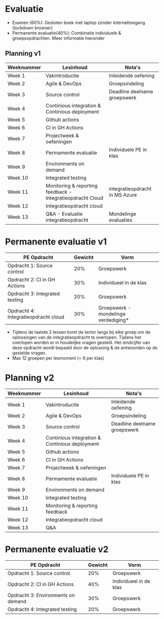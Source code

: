 
# Evaluatie
- Examen (60%): Gesloten boek met laptop zonder internettoegang (lockdown browser)
- Permanente evaluatie(40%): Combinatie individuele & groepsopdrachten. Meer informatie hieronder

## Planning v1
| Weeknummer | Lesinhoud | Nota's |
|------------|----------|--------|
| Week 1     | Vakintroductie | Inleidende oefening |
| Week 2     | Agile & DevOps | Groepsindeling |
| Week 3     | Source control | Deadline deelname groepswerk |
| Week 4     | Continious integration & Continious deployment |  |
| Week 5     | Github actions |  |
| Week 6     | CI in GH Actions |  |
| Week 7     | Projectweek & oefeningen |  |
| Week 8     | Permamente evaluatie | Individuele PE in klas |
| Week 9     | Environments on demand |  |
| Week 10    | Integrated testing |  |
| Week 11    | Monitoring & reporting feedback  - Integratieopdracht Cloud | integratieopdracht in MS Azure |
| Week 12    | Integratieopdracht cloud | |
| Week 13    | Q&A - Evaluatie integratieopdracht |  Mondelinge evaluaties |

# Permanente evaluatie v1

| PE Opdracht  | Gewicht | Vorm         |
|-------------|--------|-------------|
| Opdracht 1: Source control  | 20%    | Groepswerk  |
| Opdracht 2: CI in GH Actions  | 30%    | Individueel in de klas   |
| Opdracht 3: Integrated testing  | 20%    | Groepswerk  |
| Opdracht 4: Integratieopdracht cloud  | 30%    | Groepswerk - mondelinge verdediging*  |

* Tijdens de laatste 2 lessen komt de lector langs bij elke groep om de oplossingen van de integratieopdracht te overlopen. Tijdens het overlopen worden er in houdelijke vragen gesteld. Het eindcijfer van deze opdracht wordt bepaald door de oplossing & de antwoorden op de gestelde vragen.
* Max 12 groepen per lesmoment (= 6 per klas)

# Planning v2
| Weeknummer | Lesinhoud | Nota's |
|------------|----------|--------|
| Week 1     | Vakintroductie | Inleidende oefening |
| Week 2     | Agile & DevOps | Groepsindeling |
| Week 3     | Source control | Deadline deelname groepswerk |
| Week 4     | Continious integration & Continious deployment |  |
| Week 5     | Github actions |  |
| Week 6     | CI in GH Actions |  |
| Week 7     | Projectweek & oefeningen |  |
| Week 8     | Permamente evaluatie | Individuele PE in klas |
| Week 9     | Environments on demand |  |
| Week 10    | Integrated testing |  |
| Week 11    | Monitoring & reporting feedback | |
| Week 12    | Integratieopdracht cloud | |
| Week 13    | Q&A  | |


# Permanente evaluatie v2

| PE Opdracht  | Gewicht | Vorm         |
|-------------|--------|-------------|
| Opdracht 1: Source control  | 20%    | Groepswerk  |
| Opdracht 2: CI in GH Actions  | 40%    | Individueel in de klas   |
| Opdracht 3: Environments on demand  | 30%    | Groepswerk  |
| Opdracht 4: Integrated testing  | 20%    | Groepswerk  |

